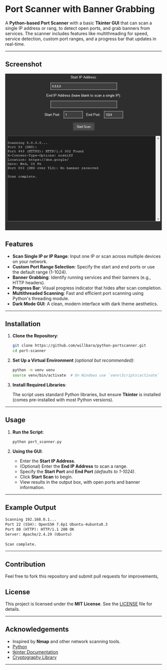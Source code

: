 # Port Scanner with Banner Grabbing

A **Python-based Port Scanner** with a basic **Tkinter GUI** that can scan a single IP address or rang, to detect open ports, and grab banners from services. The scanner includes features like multithreading for speed, service detection, custom port ranges, and a progress bar that updates in real-time.

---

## Screenshot
![Port Scanner GUI](screenshot.png)

## Features

- **Scan Single IP or IP Range**: Input one IP or scan across multiple devices on your network.
- **Custom Port Range Selection**: Specify the start and end ports or use the default range (1-1024).
- **Banner Grabbing**: Identify running services and their banners (e.g., HTTP headers).
- **Progress Bar**: Visual progress indicator that hides after scan completion.
- **Multithreaded Scanning**: Fast and efficient port scanning using Python's threading module.
- **Dark Mode GUI**: A clean, modern interface with dark theme aesthetics.

---

## Installation

1. **Clone the Repository**:

    ```bash
    git clone https://github.com/willbara/python-portscanner.git
    cd port-scanner
    ```

2. **Set Up a Virtual Environment** *(optional but recommended)*:

    ```bash
    python -m venv venv
    source venv/bin/activate  # On Windows use `venv\Scripts\activate`
    ```

3. **Install Required Libraries**:

    The script uses standard Python libraries, but ensure **Tkinter** is installed (comes pre-installed with most Python versions).

---

## Usage

1. **Run the Script**:

    ```bash
    python port_scanner.py
    ```

2. **Using the GUI**:
    - Enter the **Start IP Address**.
    - (Optional) Enter the **End IP Address** to scan a range.
    - Specify the **Start Port** and **End Port** *(defaults to 1-1024)*.
    - Click **Start Scan** to begin.
    - View results in the output box, with open ports and banner information.

---

## Example Output

```
Scanning 192.168.0.1...
Port 22 (SSH): OpenSSH 7.6p1 Ubuntu-4ubuntu0.3
Port 80 (HTTP): HTTP/1.1 200 OK
Server: Apache/2.4.29 (Ubuntu)

Scan complete.
```

---

## Contribution

Feel free to fork this repository and submit pull requests for improvements,


## License

This project is licensed under the **MIT License**. See the [LICENSE](LICENSE) file for details.

---

## Acknowledgements

- Inspired by **Nmap** and other network scanning tools.
- [Python](https://www.python.org/)
- [tkinter Documentation](https://docs.python.org/3/library/tkinter.html)
- [Cryptography Library](https://cryptography.io/)

---